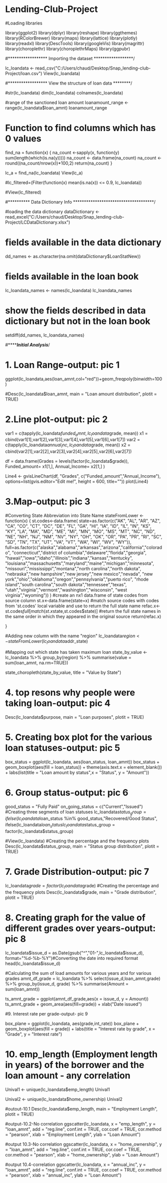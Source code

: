 # Lending-Club-Project

#Loading libraries

library(ggplot2)
library(dplyr)
library(reshape)
library(ggthemes)
library(RColorBrewer)
library(maps)
library(lattice)
library(plotly)
library(readxl)
library(DescTools)
library(googleVis)
library(magrittr)
library(choroplethr)
library(choroplethrMaps)
library(ggpubr)

#******************  Importing the dataset  ******************/

lc_loandata <- read_csv("C:/Users/chaud/Desktop/Snap_lending-club-Project/loan.csv")
View(lc_loandata)

#******************  View the structure of loan data  ********/

#str(lc_loandata)
dim(lc_loandata)
colnames(lc_loandata)

#range of the sanctioned loan amount 
loanamount_range <- range(lc_loandata$loan_amnt)
loanamount_range

# Function to find columns which has 0 values

find_na = function(x)
{
  na_count <-sapply(x, function(y) sum(length(which(is.na(y)))))
  na_count <- data.frame(na_count)
  na_count <- round((na_count/nrow(x))*100,2)
  return(na_count)
}

lc_a = find_na(lc_loandata)
View(lc_a)

#lc_filtered=(Filter(function(x) mean(is.na(x)) <= 0.9, lc_loandata))

#View(lc_filtered)

#**********  Data Dictionary Info *************************************/

#loading the data dictionary
dataDictionary <- read_excel("C:/Users/chaud/Desktop/Snap_lending-club-Project/LCDataDictionary.xlsx")

# fields available in the data dictionary
dd_names <- as.character(na.omit(dataDictionary$LoanStatNew))

# fields available in the loan book
lc_loandata_names <- names(lc_loandata)
lc_loandata_names

# show the fields described in data dictionary but not in the loan book
setdiff(dd_names, lc_loandata_names)


#***************************Initial Analysis***********************/
# 1. Loan Range-output: pic 1

ggplot(lc_loandata,aes(loan_amnt,col="red"))+geom_freqpoly(binwidth=100)


#Desc(lc_loandata$loan_amnt, main = "Loan amount distribution", plotit = TRUE)


# 2.Line plot-output: pic 2

var1 = c(tapply(lc_loandata$funded_amnt, lc_loandata$grade, mean))
x1 = cbind(var1[1],var1[2],var1[3],var1[4],var1[5],var1[6],var1[7])
var2 = c(tapply(lc_loandata$annual_inc, lc_loandata$grade, mean))
x2 = cbind(var2[1],var2[2],var2[3],var2[4],var2[5],var2[6],var2[7])

df = data.frame(Grades = levels(factor(lc_loandata$grade)), 
                Funded_amount= x1[1,], 
                Annual_Income= x2[1,]
)

Line4 <-  gvisLineChart(df, "Grades", c("Funded_amount","Annual_Income"),
                        options=list(gvis.editor="Edit me!", height = 600,
                                     title=""))
plot(Line4)

# 3.Map-output: pic 3

#Converting State Abbreviation into State Name
stateFromLower <-function(x) {
    st.codes<-data.frame(
    state=as.factor(c("AK", "AL", "AR", "AZ", "CA", "CO", "CT", "DC", "DE", "FL", "GA",
                      "HI", "IA", "ID", "IL", "IN", "KS", "KY", "LA", "MA", "MD", "ME",
                      "MI", "MN", "MO", "MS",  "MT", "NC", "ND", "NE", "NH", "NJ", "NM",
                      "NV", "NY", "OH", "OK", "OR", "PA", "PR", "RI", "SC", "SD", "TN",
                      "TX", "UT", "VA", "VT", "WA", "WI", "WV", "WY")),
    full=as.factor(c("alaska","alabama","arkansas","arizona","california","colorado",
                     "connecticut","district of columbia","delaware","florida","georgia",
                     "hawaii","iowa","idaho","illinois","indiana","kansas","kentucky",
                     "louisiana","massachusetts","maryland","maine","michigan","minnesota",
                     "missouri","mississippi","montana","north carolina","north dakota",
                     "nebraska","new hampshire","new jersey","new mexico","nevada",
                     "new york","ohio","oklahoma","oregon","pennsylvania","puerto rico",
                     "rhode island","south carolina","south dakota","tennessee","texas",
                     "utah","virginia","vermont","washington","wisconsin",
                     "west virginia","wyoming"))
  )
  #create an nx1 data.frame of state codes from source column
  st.x<-data.frame(state=x)
  #match source codes with codes from 'st.codes' local variable and use to return the full state name
  refac.x<-st.codes$full[match(st.x$state,st.codes$state)]
  #return the full state names in the same order in which they appeared in the original source
  return(refac.x)
  
}

#Adding new column with the name "region"
lc_loandata$region<-stateFromLower(lc_loandata$addr_state)

#Mapping out which state has taken maximum loan
state_by_value <-
  lc_loandata %>% group_by(region) %>%
  summarise(value = sum(loan_amnt, na.rm=TRUE))

state_choropleth(state_by_value, title = "Value by State")



# 4. top resons why people were taking loan-output: pic 4
Desc(lc_loandata$purpose, main = "Loan purposes", plotit = TRUE)


# 5. Creating box plot for the various loan statuses-output: pic 5

box_status = ggplot(lc_loandata, aes(loan_status, loan_amnt))
box_status + geom_boxplot(aes(fill = loan_status)) +
  theme(axis.text.x = element_blank()) +
  labs(list(title = "Loan amount by status",x = "Status", y = "Amount"))

# 6. Group status-output: pic 6
good_status = "Fully Paid"
on_going_status = c("Current","Issued")
#Creating three segments of loan statuses
lc_loandata$status_group = ifelse(lc_loandata$loan_status %in% good_status,"Recovered/Good Status",
                           ifelse(lc_loandata$loan_status %in% on_going_status,"On Going","Bad Loan"))
lc_loandata$status_group = factor(lc_loandata$status_group)

#View(lc_loandata)
#Creating the percentage and the frequency plots
Desc(lc_loandata$status_group, main = "Status group distribution", plotit = TRUE)


# 7. Grade Distribution-output: pic 7
lc_loandata$grade = factor(lc_loandata$grade)
#Creating the percentage and the frequency plots
Desc(lc_loandata$grade, main = "Grade distribution", plotit = TRUE)



# 8. Creating graph for the value of different grades over years-output: pic 8
  
lc_loandata$issue_d = as.Date(gsub("^","01-",lc_loandata$issue_d), format="%d-%b-%Y")#Converting the date into required format
head(lc_loandata$issue_d)

#Calculating the sum of load amounts for various years and for various grades
amnt_df_grade = lc_loandata %>% select(issue_d,loan_amnt,grade) %>% group_by(issue_d, grade) %>% summarise(Amount = sum(loan_amnt))

ts_amnt_grade = ggplot(amnt_df_grade,aes(x = issue_d, y = Amount))
ts_amnt_grade + geom_area(aes(fill=grade)) + xlab("Date issued")

#9. Interest rate per grade-output- pic 9

box_plane = ggplot(lc_loandata, aes(grade,int_rate))
box_plane + geom_boxplot(aes(fill = grade)) +
  labs(title = "Interest rate by grade",
       x = "Grade",
       y = "Interest rate")

# 10. emp_length (Employment length in years) of the borrower and the loan amount - any correlation

Unival1 <- unique(lc_loandata$emp_length)
Unival1

Unival2 <- unique(lc_loandata$home_ownership)
Unival2


#outout-10.1
Desc(lc_loandata$emp_length, main = "Employment Length", plotit = TRUE)

#output-10.2-No correlation
ggscatter(lc_loandata, x = "emp_length", y = "loan_amnt", 
          add = "reg.line", conf.int = TRUE, 
          cor.coef = TRUE, cor.method = "pearson",
          xlab = "Employment Length", ylab = "Loan Amount")

#output 10.3-No correlation
ggscatter(lc_loandata, x = "home_ownership", y = "loan_amnt", 
          add = "reg.line", conf.int = TRUE, 
          cor.coef = TRUE, cor.method = "pearson",
          xlab = "home_ownership", ylab = "Loan Amount")

#output 10.4-correlation
ggscatter(lc_loandata, x = "annual_inc", y = "loan_amnt", 
          add = "reg.line", conf.int = TRUE, 
          cor.coef = TRUE, cor.method = "pearson",
          xlab = "annual_inc", ylab = "Loan Amount")




